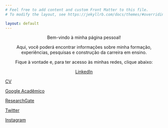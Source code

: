 ```yaml
---
# Feel free to add content and custom Front Matter to this file.
# To modify the layout, see https://jekyllrb.com/docs/themes/#overriding-theme-defaults

layout: default
---
```



<p align="center">Bem-vindo à minha página pessoal!</p>
<p align="center">Aqui, você poderá encontrar informações sobre minha formação, experiências, pesquisas e construção da
  carreira em ensino.</p>
<p align="center">Fique à vontade e, para ter acesso às minhas redes, clique abaixo:</p>

<p align="center">
  <a class="button is-dark" href="https://www.linkedin.com/in/andressa-mielke-vasconcelos-6496b6164/">LinkedIn</a>
  
  <a class="button is-dark" href="https://drive.google.com/file/d/1w_hM_fBR-AhA3jI16xKUP2hiugsxym7S/view?usp=sharing">CV</a>
  
  <a class="button is-dark" href="https://scholar.google.com.br/citations?user=4KtSi9MAAAAJ&hl=pt-BR">Google Acadêmico</a>
  
  <a class="button is-dark" href="https://www.researchgate.net/profile/Andressa-Vasconcelos">ResearchGate</a>
  
  <a class="button is-dark" href="https://twitter.com/VasconcelosAM">Twitter</a>
  
  <a class="button is-dark" href="https://www.instagram.com/andressa.mielke/">Instagram</a>

</p>
